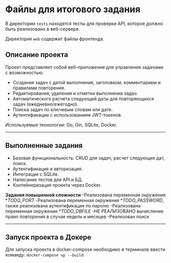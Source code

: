 # Файлы для итогового задания

В директории `tests` находятся тесты для проверки API, которое должно быть реализовано в веб-сервере.

Директория `web` содержит файлы фронтенда.

## Описание проекта
Проект представляет собой веб-приложение для управления задачами с возможностью:
- Создания задач с датой выполнения, заголовком, комментарием и правилами повторения.
- Редактирования, удаления и отметки выполнения задач.
- Автоматического расчета следующей даты для повторяющихся задач (ежедневно/ежегодно).
- Поиска задач по ключевым словам или дате.
- Аутентификации с использованием JWT-токенов.

Используемые технологии: Go, Gin, SQLite, Docker.

---

## Выполненные задания
- Базовая функциональность: CRUD для задач, расчет следующих дат, поиск.
- Аутентификация и авторизация.
- Интеграция с SQLite.
- Написание тестов для API и БД.
- Контейнеризация проекта через Docker.

**Задания повышенной сложности**
-Реализована переменная окружения **TODO_PORT*
-Реализована переменная окружения **TODO_PASSWORD*, также реализована аутентификация по паролю
-Реализована переменная окружения **TODO_DBFILE*
-НЕ РЕАЛИЗОВАНО вычисление праил повторения в случае недель и месяцев
-Реализован поиск

---

## Запуск проекта в Докере
Для запуска проекта в docker-compose необходимо в терминале ввести команду: 
`docker-compose up --build`
